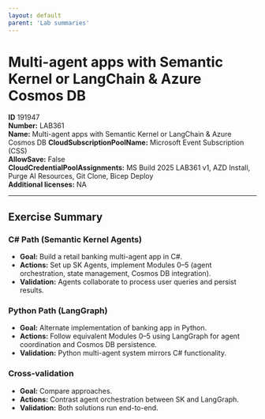 ```yaml
---
layout: default
parent: 'Lab summaries'
---
```


# Multi-agent apps with Semantic Kernel or LangChain & Azure Cosmos DB

**ID** 191947  
**Number:** LAB361  
**Name:** Multi-agent apps with Semantic Kernel or LangChain & Azure Cosmos DB
**CloudSubscriptionPoolName:** Microsoft Event Subscription (CSS)  
**AllowSave:** False  
**CloudCredentialPoolAssignments:** MS Build 2025 LAB361 v1, AZD Install, Purge AI Resources, Git Clone, Bicep Deploy  
**Additional licenses:** NA  

---

## Exercise Summary
### C# Path (Semantic Kernel Agents)
- **Goal:** Build a retail banking multi-agent app in C#.
- **Actions:** Set up SK Agents, implement Modules 0–5 (agent orchestration, state management, Cosmos DB integration).
- **Validation:** Agents collaborate to process user queries and persist results.

### Python Path (LangGraph)
- **Goal:** Alternate implementation of banking app in Python.
- **Actions:** Follow equivalent Modules 0–5 using LangGraph for agent coordination and Cosmos DB persistence.
- **Validation:** Python multi-agent system mirrors C# functionality.

### Cross-validation
- **Goal:** Compare approaches.
- **Actions:** Contrast agent orchestration between SK and LangGraph.
- **Validation:** Both solutions run end-to-end.

